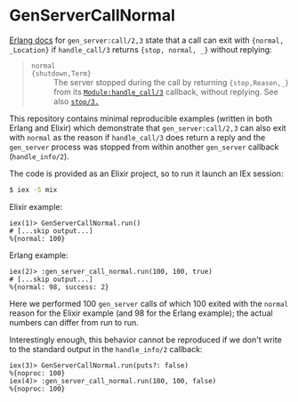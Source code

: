# GenServerCallNormal

[Erlang docs](https://www.erlang.org/doc/man/gen_server.html#call-3) for `gen_server:call/2,3` state that a call can exit with `{normal, _Location}` if `handle_call/3` returns `{stop, normal, _}` without replying:

<blockquote>
<dl>
  <dt><code>normal</code><br>
      <code>{shutdown,Term}</code></dt>
  <dd>The server stopped during the call by returning <code>{stop,Reason,_}</code> from its <a href="https://www.erlang.org/doc/man/gen_server.html#Module:handle_call-3"><code>Module:handle_call/3</code></a> callback, without replying. See also <a href="https://www.erlang.org/doc/man/gen_server.html#stop-3"><code>stop/3.</code></a></dd>
</dl>
</blockquote>

This repository contains minimal reproducible examples (written in both Erlang and
Elixir) which demonstrate that `gen_server:call/2,3` can also exit with `normal` as
the reason if `handle_call/3` does return a reply and the `gen_server` process
was stopped from within another `gen_server` callback (`handle_info/2`).

The code is provided as an Elixir project, so to run it launch an IEx session:

```bash
$ iex -S mix
```

Elixir example:

```iex
iex(1)> GenServerCallNormal.run()
# [...skip output...]
%{normal: 100}
```

Erlang example:

```iex
iex(2)> :gen_server_call_normal.run(100, 100, true)
# [...skip output...]
%{normal: 98, success: 2}
```

Here we performed 100 `gen_server` calls of which 100 exited with the `normal` reason
for the Elixir example (and 98 for the Erlang example); the actual numbers can
differ from run to run.

Interestingly enough, this behavior cannot be reproduced if we don't write to the standard output in the `handle_info/2` callback:

```iex
iex(3)> GenServerCallNormal.run(puts?: false)
%{noproc: 100}
iex(4)> :gen_server_call_normal.run(100, 100, false)
%{noproc: 100}
```
